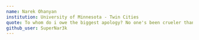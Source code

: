 ```yaml
---
name: Narek Ohanyan
institution: University of Minnesota - Twin Cities
quote: To whom do i owe the biggest apology? No one's been crueler than I've been to me. -Alanis Morissette
github_user: SuperNar3k
---
```

